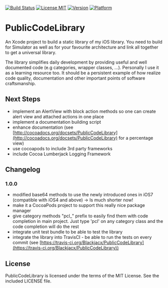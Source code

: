 [![Build Status](https://travis-ci.org/Blackjacx/PublicCodeLibrary.svg)](https://travis-ci.org/Blackjacx/PublicCodeLibrary)
[![License MIT](https://go-shields.herokuapp.com/license-MIT-blue.png)](http://opensource.org/licenses/MIT)
[![Version](http://cocoapod-badges.herokuapp.com/v/PublicCodeLibrary/badge.png)](http://cocoadocs.org/docsets/PublicCodeLibrary)
[![Platform](http://cocoapod-badges.herokuapp.com/p/PublicCodeLibrary/badge.png)](http://cocoadocs.org/docsets/PublicCodeLibrary)

# PublicCodeLibrary

An Xcode project to build a static library of my iOS library. You need to 
build for Simulator as well as for your favourite architecture and link all 
together to get a universal library.

The library simplifies daily development by providing useful and well 
documented code (e.g categories, wrapper classes, ...). Personally I use it as a learning resource too. It should be a persistent example of how realize code quality, documentation and other important points of software craftsmanship.

## Next Steps

- implement an AlertView with block action methods so one can create alert view and attached actions in one place
- implement a documentation building script
- enhance documentation (see [http://cocoadocs.org/docsets/PublicCodeLibrary](http://cocoadocs.org/docsets/PublicCodeLibrary) for a percentage view)
- use cocoapods to include 3rd party frameworks
- include Cocoa Lumberjack Logging Framework

## Changelog

### 1.0.0

- modified base64 methods to use the newly introduced ones in iOS7 (compatible with iOS4 and above) -> Is much shorter now!
- make it a CocoaPods project to support this really nice package manager
- give category methods "pcl_" prefix to easily find them with code completion in main project. Just type 'pcl' on any category class and the code completion will do the rest
- integrate unit test bundle to be able to test the library
- integrate the library into TravisCI - be able to run the tests on every commit (see [https://travis-ci.org/Blackjacx/PublicCodeLibrary](https://travis-ci.org/Blackjacx/PublicCodeLibrary))

## License

PublicCodeLibrary is licensed under the terms of the MIT License.
See the included LICENSE file.
